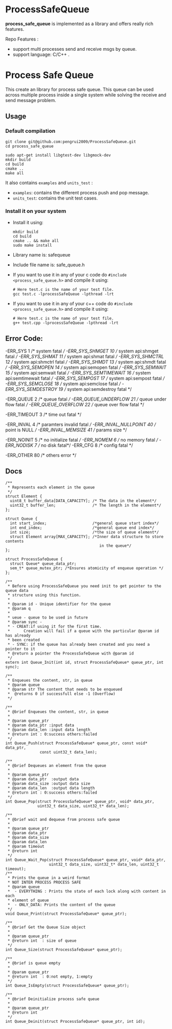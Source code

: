 # ProcessSafeQueue

 **process_safe_queue** is implemented as a library and offers really rich features. 
 
Repo Features :

- support multi processes send and receive msgs by queue. 
- support language: C/C++ .

# Process Safe Queue

This create an library for process safe queue. This queue can be used across multiple process inside a single system while
solving the receive and send message problem.

## Usage

### Default compilation

```
git clone git@github.com:pengrui2009/ProcessSafeQueue.git
cd process_safe_queue
```


```
sudo apt-get install libgtest-dev libgmock-dev
mkdir build
cd build
cmake ..
make all
```

It also contains `examples` and `units_test` :

- `examples`: contains the different process push and pop message.
- `units_test`: contains the unit test cases.

### Install it on your system

- Install it using:
    ```
    mkdir build
    cd build
    cmake .. && make all
    sudo make install
    ```
- Library name is: safequeue
- Include file name  is: safe_queue.h
- If you want to use it in any of your c code do `#include <process_safe_queue.h>` and compile it using:
    ```
    # Here test.c is the name of your test file.
    gcc test.c -lprocessSafeQueue -lpthread -lrt
    ```
    
- If you want to use it in any of your c++ code do `#include <process_safe_queue.h>` and compile it using:
    ```
    # Here test.c is the name of your test file.
    g++ test.cpp -lprocessSafeQueue -lpthread -lrt
    ```

## Error Code:

-ERR_SYS             1          /* system fatal */
-ERR_SYS_SHMGET      10         /* system api:shmget fatal */
-ERR_SYS_SHMAT       11         /* system api:shmat fatal */
-ERR_SYS_SHMCTRL     12         /* system api:shmctrl fatal */
-ERR_SYS_SHMDT       13         /* system api:shmdt fatal */
-ERR_SYS_SEMOPEN     14         /* system api:semopen fatal */
-ERR_SYS_SEMWAIT     15         /* system api:semwait fatal */
-ERR_SYS_SEMTIMEWAIT 16         /* system api:semtimewait fatal */
-ERR_SYS_SEMPOST     17         /* system api:sempost fatal */
-ERR_SYS_SEMCLOSE    18         /* system api:semclose fatal */
-ERR_SYS_SEMDESTROY  19         /* system api:semdestroy fatal */

-ERR_QUEUE           2          /* queue fatal */
-ERR_QUEUE_UNDERFLOW 21         /* queue under flow fatal */
-ERR_QUEUE_OVERFLOW  22         /* queue over flow fatal */

-ERR_TIMEOUT         3          /* time out fatal */

-ERR_INVAL           4          /* paramters invalid fatal */
-ERR_INVAL_NULLPOINT 40         /* point is NULL */
-ERR_INVAL_MEMSIZE   41         /* params size  */

-ERR_NOINIT          5          /* no initialize fatal */
-ERR_NOMEM           6          /* no memory fatal */
-ERR_NODISK          7          /* no disk fatal*/
-ERR_CFG             8          /* config fatal */

-ERR_OTHER           80         /* others error */


## Docs

```
/**
 * Represents each element in the queue
 */
struct Element {
  uint8_t buffer_data[DATA_CAPACITY]; /* The data in the element*/
  uint32_t buffer_len;                /* The length in the element*/
};

struct Queue {
  int start_index;                    /*general queue start index*/
  int end_index;                      /*general queue end index*/
  int size;                           /*the size of queue element*/
  struct Element array[MAX_CAPACITY]; /*Inner data structure to store contents
                                         in the queue*/
};

struct ProcessSafeQueue {
  struct Queue* queue_data_ptr;
  sem_t* queue_mutex_ptr; /*Ensures atomicity of enqueue operation */
};

/**
 * Before using ProcessSafeQueue you need init to get pointer to the queue data
 * structure using this function.
 *
 * @param id - Unique identifier for the queue
 * @param q
 *
 * ueue - queue to be used in future
 * @param sync -
 * - CREAT:if using it for the first time.
 *      Creation will fail if a queue with the particular @param id has already
 * been created
 * - SYNC: if the queue has already been created and you need a pointer to it
 * @return a pointer the ProcessSafeQueue with @param id
 */
extern int Queue_Init(int id, struct ProcessSafeQueue* queue_ptr, int sync);

/**
 * Enqueues the content, str, in queue
 * @param queue
 * @param str The content that needs to be enqueued
 *  @returns 0 if successfull else -1 (Overflow)
 */

/**
 * @brief Enqueues the content, str, in queue
 *
 * @param queue_ptr
 * @param data_ptr :input data
 * @param data_len :input data length
 * @return int : 0:success others:failed
 */
int Queue_Push(struct ProcessSafeQueue* queue_ptr, const void* data_ptr,
               const uint32_t data_len);

/**
 * @brief Dequeues an element from the queue
 *
 * @param queue_ptr
 * @param data_ptr  :output data
 * @param data_size :output data size
 * @param data_len  :output data length
 * @return int : 0:success others:failed
 */
int Queue_Pop(struct ProcessSafeQueue* queue_ptr, void* data_ptr,
              uint32_t data_size, uint32_t* data_len);

/**
 * @brief wait and dequeue from process safe queue
 *
 * @param queue_ptr
 * @param data_ptr
 * @param data_size
 * @param data_len
 * @param timeout
 * @return int
 */
int Queue_Wait_Pop(struct ProcessSafeQueue* queue_ptr, void* data_ptr,
                   uint32_t data_size, uint32_t* data_len, uint32_t timeout);
/**
 * Prints the queue in a weird format
 * NOT INTER PROCESS PROCESS SAFE
 * @param queue
 *  - EVERYTHING : Prints the state of each lock along with content in each
 * element of queue
 *  - ONLY_DATA: Prints the content of the queue
 */
void Queue_Print(struct ProcessSafeQueue* queue_ptr);

/**
 * @brief Get the Queue Size object
 *
 * @param queue_ptr
 * @return int  : size of queue
 */
int Queue_Size(struct ProcessSafeQueue* queue_ptr);

/**
 * @brief is queue empty
 *
 * @param queue_ptr
 * @return int  : 0:not empty, 1:empty
 */
int Queue_IsEmpty(struct ProcessSafeQueue* queue_ptr);

/**
 * @brief Deinitialize process safe queue
 *
 * @param queue_ptr
 * @return int
 */
int Queue_Deinit(struct ProcessSafeQueue* queue_ptr, int id);

```
